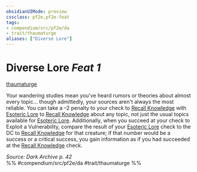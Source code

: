 ```yaml
---
obsidianUIMode: preview
cssclass: pf2e,pf2e-feat
tags:
- compendium/src/pf2e/da
- trait/thaumaturge
aliases: ["Diverse Lore"]
---
```

# Diverse Lore  *Feat 1*  
[thaumaturge](../../Rules/traits/thaumaturge-da.md)  


Your wandering studies mean you've heard rumors or theories about almost every topic... though admittedly, your sources aren't always the most reliable. You can take a –2 penalty to your check to [Recall Knowledge](../../Rules/actions/recall-knowledge.md) with [Esoteric Lore](../skills.md#Lore) to [Recall Knowledge](../../Rules/actions/recall-knowledge.md) about any topic, not just the usual topics available for [Esoteric Lore](../skills.md#Lore). Additionally, when you succeed at your check to Exploit a Vulnerability, compare the result of your [Esoteric Lore](../skills.md#Lore) check to the DC to [Recall Knowledge](../../Rules/actions/recall-knowledge.md) for that creature; if that number would be a success or a critical success, you gain information as if you had succeeded at the [Recall Knowledge](../../Rules/actions/recall-knowledge.md) check.

*Source: Dark Archive p. 42*  
%% #compendium/src/pf2e/da #trait/thaumaturge %%